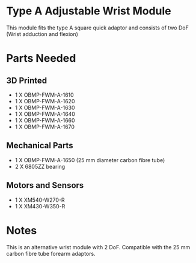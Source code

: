 # Type A Adjustable Wrist Module

This module fits the type A square quick adaptor and consists of two DoF (Wrist adduction and flexion)

# Parts Needed
## 3D Printed

* 1 X OBMP-FWM-A-1610
* 1 X OBMP-FWM-A-1620
* 1 X OBMP-FWM-A-1630
* 1 X OBMP-FWM-A-1640
* 1 X OBMP-FWM-A-1660
* 1 X OBMP-FWM-A-1670

## Mechanical Parts

* 1 X OBMP-FWM-A-1650 (25 mm diameter carbon fibre tube)
* 2 X 6805ZZ bearing

## Motors and Sensors

* 1 X XM540-W270-R
* 1 X XM430-W350-R
  
# Notes

This is an alternative wrist module with 2 DoF. Compatible with the 25 mm carbon fibre tube forearm adaptors.
